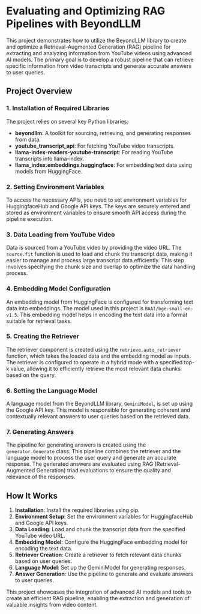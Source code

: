 # Evaluating and Optimizing RAG Pipelines with BeyondLLM

This project demonstrates how to utilize the BeyondLLM library to create and optimize a Retrieval-Augmented Generation (RAG) pipeline for extracting and analyzing information from YouTube videos using advanced AI models. The primary goal is to develop a robust pipeline that can retrieve specific information from video transcripts and generate accurate answers to user queries.

## Project Overview

### 1. Installation of Required Libraries

The project relies on several key Python libraries:
- **beyondllm**: A toolkit for sourcing, retrieving, and generating responses from data.
- **youtube_transcript_api**: For fetching YouTube video transcripts.
- **llama-index-readers-youtube-transcript**: For reading YouTube transcripts into llama-index.
- **llama_index.embeddings.huggingface**: For embedding text data using models from HuggingFace.

### 2. Setting Environment Variables

To access the necessary APIs, you need to set environment variables for HuggingfaceHub and Google API keys. The keys are securely entered and stored as environment variables to ensure smooth API access during the pipeline execution.

### 3. Data Loading from YouTube Video

Data is sourced from a YouTube video by providing the video URL. The `source.fit` function is used to load and chunk the transcript data, making it easier to manage and process large transcript data efficiently. This step involves specifying the chunk size and overlap to optimize the data handling process.

### 4. Embedding Model Configuration

An embedding model from HuggingFace is configured for transforming text data into embeddings. The model used in this project is `BAAI/bge-small-en-v1.5`. This embedding model helps in encoding the text data into a format suitable for retrieval tasks.

### 5. Creating the Retriever

The retriever component is created using the `retrieve.auto_retriever` function, which takes the loaded data and the embedding model as inputs. The retriever is configured to operate in a hybrid mode with a specified top-k value, allowing it to efficiently retrieve the most relevant data chunks based on the query.

### 6. Setting the Language Model

A language model from the BeyondLLM library, `GeminiModel`, is set up using the Google API key. This model is responsible for generating coherent and contextually relevant answers to user queries based on the retrieved data.

### 7. Generating Answers

The pipeline for generating answers is created using the `generator.Generate` class. This pipeline combines the retriever and the language model to process the user query and generate an accurate response. The generated answers are evaluated using RAG (Retrieval-Augmented Generation) triad evaluations to ensure the quality and relevance of the responses.

## How It Works

1. **Installation**: Install the required libraries using pip.
2. **Environment Setup**: Set the environment variables for HuggingfaceHub and Google API keys.
3. **Data Loading**: Load and chunk the transcript data from the specified YouTube video URL.
4. **Embedding Model**: Configure the HuggingFace embedding model for encoding the text data.
5. **Retriever Creation**: Create a retriever to fetch relevant data chunks based on user queries.
6. **Language Model**: Set up the GeminiModel for generating responses.
7. **Answer Generation**: Use the pipeline to generate and evaluate answers to user queries.

This project showcases the integration of advanced AI models and tools to create an efficient RAG pipeline, enabling the extraction and generation of valuable insights from video content.
